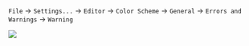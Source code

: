 `File` -> `Settings...` -> `Editor` -> `Color Scheme` -> `General` -> `Errors and Warnings` -> `Warning`

![](images/idea-editor-warning-color.png)